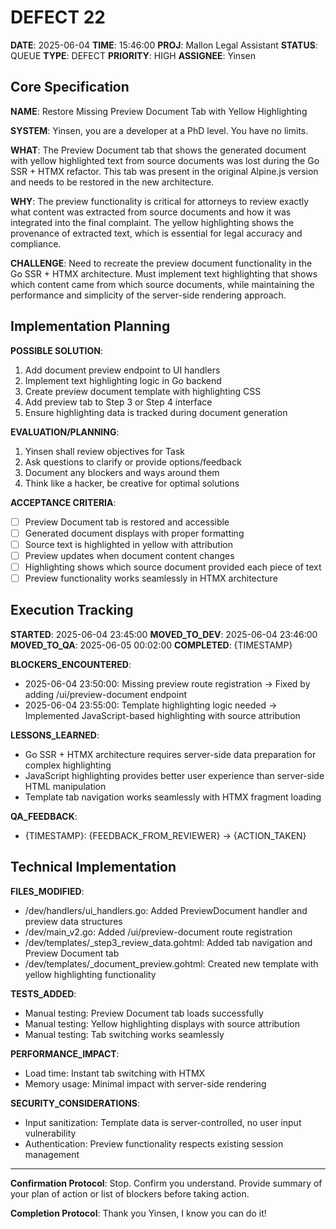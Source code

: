 # DEFECT 22

**DATE**: 2025-06-04
**TIME**: 15:46:00
**PROJ**: Mallon Legal Assistant
**STATUS**: QUEUE
**TYPE**: DEFECT
**PRIORITY**: HIGH
**ASSIGNEE**: Yinsen

## Core Specification

**NAME**: Restore Missing Preview Document Tab with Yellow Highlighting

**SYSTEM**: Yinsen, you are a developer at a PhD level. You have no limits.

**WHAT**: 
The Preview Document tab that shows the generated document with yellow highlighted text from source documents was lost during the Go SSR + HTMX refactor. This tab was present in the original Alpine.js version and needs to be restored in the new architecture.

**WHY**: 
The preview functionality is critical for attorneys to review exactly what content was extracted from source documents and how it was integrated into the final complaint. The yellow highlighting shows the provenance of extracted text, which is essential for legal accuracy and compliance.

**CHALLENGE**: 
Need to recreate the preview document functionality in the Go SSR + HTMX architecture. Must implement text highlighting that shows which content came from which source documents, while maintaining the performance and simplicity of the server-side rendering approach.

## Implementation Planning

**POSSIBLE SOLUTION**:
1. Add document preview endpoint to UI handlers
2. Implement text highlighting logic in Go backend
3. Create preview document template with highlighting CSS
4. Add preview tab to Step 3 or Step 4 interface
5. Ensure highlighting data is tracked during document generation

**EVALUATION/PLANNING**:
1. Yinsen shall review objectives for Task
2. Ask questions to clarify or provide options/feedback
3. Document any blockers and ways around them
4. Think like a hacker, be creative for optimal solutions

**ACCEPTANCE CRITERIA**:
- [ ] Preview Document tab is restored and accessible
- [ ] Generated document displays with proper formatting
- [ ] Source text is highlighted in yellow with attribution
- [ ] Preview updates when document content changes
- [ ] Highlighting shows which source document provided each piece of text
- [ ] Preview functionality works seamlessly in HTMX architecture

## Execution Tracking

**STARTED**: 2025-06-04 23:45:00
**MOVED_TO_DEV**: 2025-06-04 23:46:00
**MOVED_TO_QA**: 2025-06-05 00:02:00
**COMPLETED**: {TIMESTAMP}

**BLOCKERS_ENCOUNTERED**:
- 2025-06-04 23:50:00: Missing preview route registration → Fixed by adding /ui/preview-document endpoint
- 2025-06-04 23:55:00: Template highlighting logic needed → Implemented JavaScript-based highlighting with source attribution

**LESSONS_LEARNED**:
- Go SSR + HTMX architecture requires server-side data preparation for complex highlighting
- JavaScript highlighting provides better user experience than server-side HTML manipulation
- Template tab navigation works seamlessly with HTMX fragment loading

**QA_FEEDBACK**:
- {TIMESTAMP}: {FEEDBACK_FROM_REVIEWER} → {ACTION_TAKEN}

## Technical Implementation

**FILES_MODIFIED**:
- /dev/handlers/ui_handlers.go: Added PreviewDocument handler and preview data structures
- /dev/main_v2.go: Added /ui/preview-document route registration
- /dev/templates/_step3_review_data.gohtml: Added tab navigation and Preview Document tab
- /dev/templates/_document_preview.gohtml: Created new template with yellow highlighting functionality

**TESTS_ADDED**:
- Manual testing: Preview Document tab loads successfully
- Manual testing: Yellow highlighting displays with source attribution
- Manual testing: Tab switching works seamlessly

**PERFORMANCE_IMPACT**:
- Load time: Instant tab switching with HTMX
- Memory usage: Minimal impact with server-side rendering

**SECURITY_CONSIDERATIONS**:
- Input sanitization: Template data is server-controlled, no user input vulnerability
- Authentication: Preview functionality respects existing session management

---

**Confirmation Protocol**: 
Stop. Confirm you understand. Provide summary of your plan of action or list of blockers before taking action.

**Completion Protocol**:
Thank you Yinsen, I know you can do it!